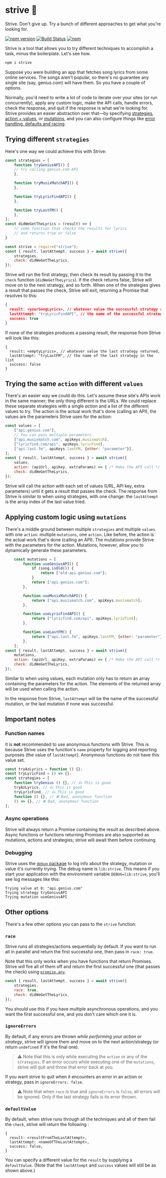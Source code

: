 # strive 💪

Strive. Don't give up. Try a bunch of different approaches to get what you're looking for.

[![npm version](https://badge.fury.io/js/strive.svg)](https://badge.fury.io/js/strive)
[![Build Status](https://travis-ci.com/shalvah/strive.svg?branch=master)](https://travis-ci.com/shalvah/strive)
[![npm](https://img.shields.io/npm/dt/strive)](https://www.npmjs.com/package/strive)

Strive is a tool that allows you to try different techniques to accomplish a task, minus the boilerplate. Let's see how.

```bash
npm i strive
```

Suppose you were building an app that fetches song lyrics from some online services. The songs aren't popular, so there's no guarantee any single site (say, genius.com) will have them. So you have a couple of options.

Normally, you'd need to write a lot of code to iterate over your sites (or run concurrently), apply any custom logic, make the API calls, handle errors, check the response, and quit if the response is what we're looking for. Strive provides an easier abstraction over that—by specifying [strategies](#trying-different-strategies), [action + values](#trying-the-same-action-with-different-values), or [mutations](#applying-custom-logic-using-mutations), and you can also configure things like [error handling, defaults and racing](#other-options).

## Trying different `strategies`
Here's one way we could achieve this with Strive:
```js
const strategies = [
    function tryGeniusAPI() {
    // try calling genius.com API
    },

    function tryMusixMatchAPI() {
    },

    function tryLyricFindAPI() {
    },

    function tryLastFM() {
    },
];
const didWeGetTheLyrics = (result) => {
    // some function that checks the results for lyrics
    // and returns true or false
}

const strive = require("strive");
const { result, lastAttempt, success } = await strive({
    strategies,
    check: didWeGetTheLyrics,
});
```

Strive will run the first strategy, then check its result by passing it to the `check` function (`didWeGetTheLyrics`). If the check returns false, Strive will move on to the next strategy, and so forth. When one of the strategies gives a result that passes the check, Strive will exit, returning a Promise that resolves to this:
```json
{
  result: <yourSongLyrics>, // whatever value the successful strategy returned,
  lastAttempt: "tryLyricFindAPI", // the name of the successful strategy
  success: true
}
``` 

If none of the strategies produces a passing result, the response from Strive will look like this:
```
{
  result: <emptyLyrics>, // whatever value the last strategy returned,
  lastAttempt: "tryLastFM", // the name of the last strategy in the list
  success: false
}
``` 

## Trying the same `action` with different `values`
There's an easier way we could do this. Let's assume these site's APIs work in the same manner; the only thing different is the URLs. We could replace these separate strategies with a single _action_ and a list of the different values to try. The action is the actual work that's done (calling an API), the values are the parameters Strive uses for the action:

```js
const values = [
    ["api.genius.com"],
    // You can pass multiple parameters
    ["api.musixmatch.com", apiKeys.musixmatch],
    ["lyricfind.com/api", apiKeys.lyricFind],
    ["api.last.fm", apiKeys.lastFM, {other: "parameter"}],
];
const { result, lastAttempt, success } = await strive({
    values,
    action: (apiUrl, apiKey, extraParams) => { /* Make the API call */ },
    check: didWeGetTheLyrics,
});
```

Strive will call the action with each set of values (URL, API key, extra parameters) until it gets a result that passes the check. The response from Strive is similar to when using strategies, with one change: the `lastAttempt` is the array index of the last value tried. 

## Applying custom logic using `mutations`
There's a middle ground between multiple `strategies` and multiple `values` with one `action`: multiple `mutations`, one `action`. Like before, the action is the actual work that's done (calling an API). The mutations provide Strive with the parameters for the action. Mutations, however, allow you to dynamically generate these parameters.


```js
    const mutations = [
        function useGeniusAPI() {
            if (song.isOld()) {
                return ["old-api.genius.com"];
            }
            return ["api.genius.com"];
        },

        function useMusixMatchAPI() {
            return ["api.musixmatch.com", apiKeys.musixmatch];
        },

        function useLyricFindAPI() {
            return ["lyricfind.com/api", apiKeys.lyricFind];
        },

        function useLastFM() {
            return ["api.last.fm", apiKeys.lastFM, {other: "parameter"}];
        },
    ];
const { result, lastAttempt, success } = await strive({
    mutations,
    action: (apiUrl, apiKey, extraParams) => { /* Make the API call */ },
    check: didWeGetTheLyrics,
});
```

Similar to when using values, each mutation only has to return an array containing the parameters for the action. The elements of the returned array will be used when calling the action. 

In the response from Strive, `lastAttempt` will be the name of the successful mutation, or the last mutation if none was successful.

## Important notes
### Function names
It is **not** recommended to use anonymous functions with Strive. This is because Strive uses the function's `name` property for logging and reporting purposes (the value of `lastAttempt`). Anonymous functions do not have this value set.

```js
const tryAzLyrics = function () {};
const tryLyricFind = () => {};
const strategies = [
    function tryGenius () {}, // 👍 This is good
    tryAzLyrics, // 👍 This is good
    tryLyricFind, // 👍 This is good
    function () {}, // ❌ Bad, anonymous function 
    () => {}, // ❌ Bad, anonymous function 
];
```

### Async operations
Strive will always return a Promise containing the result as described above. Async functions or functions returning Promises are also supported as mutations, actions and strategies; strive will await them before continuing. 

### Debugging
Strive uses the [`debug` package](https://www.npmjs.com/package/debug) to log info about the strategy, mutation or value it's currently trying. The debug name is `lib:strive`. This means if you start your application with the environment variable `DEBUG=lib:strive`, you'll see log messages like this:

```
Trying value at 0: "api.genius.com"
Trying strategy tryGeniusAPI
Trying mutation useGeniusAPI
```

## Other options
There's a few other options you can pass to the `strive` function:

### `race`
Strive runs all strategies/actions sequentially by default. If you want to run all in parallel and return the first successful one, then pass in `race: true`.

Note that this only works when you have functions that return Promises. Strive will fire all of them off and return the first successful one (that passes the check) using [`promise.any`](https://www.npmjs.com/package/promise.any).
 
```javascript
const { result, lastAttempt, success } = await strive({
    strategies,
    race: true,
    check: didWeGetTheLyrics,
});
```

You should use this if you have multiple asynchronous operations, and you want the first successful one, and you don't care which one it is. 

### `ignoreErrors`
By default, if any errors are thrown _while performing your action or strategy_, strive will ignore them and move on to the next action/strategy (or return `undefined` if it's the final one).

> ⚠ Note that this is only while executing the `action` or any of the `strategies`. If an error occurs while executing one of the `mutations`, strive will quit and throw that error back at you.

If you want strive to quit when it encounters an error in an action or strategy, pass in `ignoreErrors: false`.

> ⚠ Note that when `race` is true and `ignoreErrors` is `false`, all errors will be ignored. Only if the last strategy fails is its error thrown.

### `defaultValue`
By default, when strive runs through all the techniques and all of them fail the `check`, strive will return the following :

```
{
  result: <resultFromTheLastAttempt>,
  lastAttempt: <nameOfTheLastAttempt>,
  success: false,
}
```

You can specify a different value for the `result` by supplying a `defaultValue`. (Note that the `lastAttempt` and `success` values will still be as shown above.)

